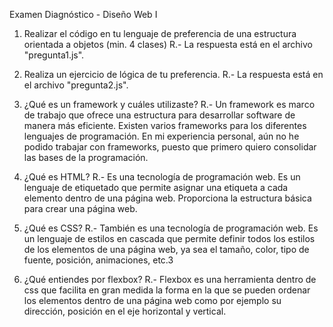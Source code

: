 Examen Diagnóstico - Diseño Web I

1.	Realizar el código en tu lenguaje de preferencia de una estructura orientada a objetos (min. 4 clases)
R.- La respuesta está en el archivo "pregunta1.js".

2.	Realiza un ejercicio de lógica de tu preferencia.
R.- La respuesta está en el archivo "pregunta2.js".

3.	¿Qué es un framework y cuáles utilizaste?
R.- Un framework es marco de trabajo que ofrece una estructura para desarrollar software de manera más eficiente. Existen varios frameworks para los diferentes lenguajes de programación.
En mi experiencia personal, aún no he podido trabajar con frameworks, puesto que primero quiero consolidar las bases de la programación.

4.	¿Qué es HTML?
R.- Es una tecnología de programación web. Es un lenguaje de etiquetado que permite asignar una etiqueta a cada elemento dentro de una página web. Proporciona la estructura básica para crear una página web.

5.	¿Qué es CSS?
R.- También es una tecnología de programación web. Es un lenguaje de estilos en cascada que permite definir todos los estilos de los elementos de una página web, ya sea el tamaño, color, tipo de fuente, posición, animaciones, etc.3

4.	¿Qué entiendes por flexbox?
R.- Flexbox es una herramienta dentro de css que facilita en gran medida la forma en la que se pueden ordenar los elementos dentro de una página web como por ejemplo su dirección, posición en el eje horizontal y vertical.